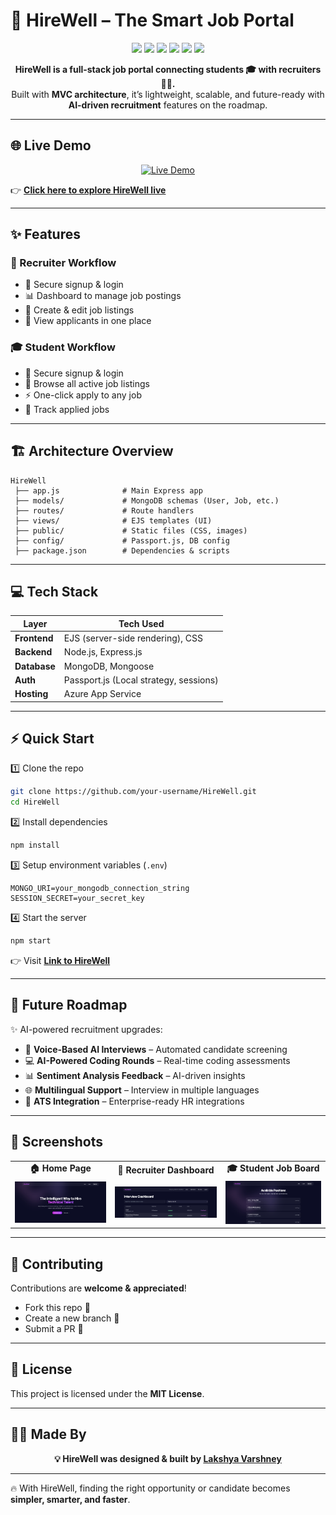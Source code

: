 # 🎯 HireWell – The Smart Job Portal

<p align="center">
  <img src="https://img.shields.io/badge/Node.js-18.x-green?style=for-the-badge&logo=node.js" />
  <img src="https://img.shields.io/badge/Express.js-4.x-black?style=for-the-badge&logo=express" />
  <img src="https://img.shields.io/badge/MongoDB-6.x-darkgreen?style=for-the-badge&logo=mongodb" />
  <img src="https://img.shields.io/badge/Passport.js-Auth-blue?style=for-the-badge&logo=passport" />
  <img src="https://img.shields.io/badge/Deployed-Azure-blue?style=for-the-badge&logo=microsoft-azure" />
  <img src="https://img.shields.io/badge/License-MIT-orange?style=for-the-badge" />
</p>

<p align="center">
  <b>HireWell is a full-stack job portal connecting students 🎓 with recruiters 🧑‍💼.</b><br>
  Built with <b>MVC architecture</b>, it’s lightweight, scalable, and future-ready with <b>AI-driven recruitment</b> features on the roadmap.
</p>

---

## 🌐 Live Demo

<p align="center">
  <a href="https://hirewellfront.azurewebsites.net" target="_blank">
    <img src="https://img.shields.io/badge/🚀%20Try%20HireWell%20Now-azure?style=for-the-badge&logo=microsoft-azure&logoColor=white" alt="Live Demo" />
  </a>
</p>

👉 [**Click here to explore HireWell live**](https://hirewellfront.azurewebsites.net)

---

## ✨ Features

### 👔 Recruiter Workflow

* 🔐 Secure signup & login
* 📊 Dashboard to manage job postings
* 📝 Create & edit job listings
* 👀 View applicants in one place

### 🎓 Student Workflow

* 🔐 Secure signup & login
* 🔎 Browse all active job listings
* ⚡ One-click apply to any job
* 📌 Track applied jobs

---

## 🏗️ Architecture Overview

```
HireWell
 ├── app.js              # Main Express app
 ├── models/             # MongoDB schemas (User, Job, etc.)
 ├── routes/             # Route handlers
 ├── views/              # EJS templates (UI)
 ├── public/             # Static files (CSS, images)
 ├── config/             # Passport.js, DB config
 ├── package.json        # Dependencies & scripts
```

---

## 💻 Tech Stack

| Layer        | Tech Used                              |
| ------------ | -------------------------------------- |
| **Frontend** | EJS (server-side rendering), CSS       |
| **Backend**  | Node.js, Express.js                    |
| **Database** | MongoDB, Mongoose                      |
| **Auth**     | Passport.js (Local strategy, sessions) |
| **Hosting**  | Azure App Service                      |

---

## ⚡ Quick Start

1️⃣ Clone the repo

```bash
git clone https://github.com/your-username/HireWell.git
cd HireWell
```

2️⃣ Install dependencies

```bash
npm install
```

3️⃣ Setup environment variables (`.env`)

```env
MONGO_URI=your_mongodb_connection_string
SESSION_SECRET=your_secret_key
```

4️⃣ Start the server

```bash
npm start
```

👉 Visit **[Link to HireWell](https://hirewellfront.azurewebsites.net/)**

---

## 🚀 Future Roadmap

✨ AI-powered recruitment upgrades:

* 🤖 **Voice-Based AI Interviews** – Automated candidate screening
* 💻 **AI-Powered Coding Rounds** – Real-time coding assessments
* 📊 **Sentiment Analysis Feedback** – AI-driven insights
* 🌐 **Multilingual Support** – Interview in multiple languages
* 🔗 **ATS Integration** – Enterprise-ready HR integrations

---

## 📸 Screenshots

<p align="center">
  <table>
    <tr>
      <td align="center"><b>🏠 Home Page</b></td>
      <td align="center"><b>👔 Recruiter Dashboard</b></td>
      <td align="center"><b>🎓 Student Job Board</b></td>
    </tr>
    <tr>
      <td><img src="assets/homepage.png" alt="Home Page" width="250"/></td>
      <td><img src="assets/hrdashboard.png" alt="Recruiter Dashboard" width="250"/></td>
      <td><img src="assets/jobdashboard.png" alt="Student Job Board" width="250"/></td>
    </tr>
  </table>
</p>

---

## 🤝 Contributing

Contributions are **welcome & appreciated**!

* Fork this repo 🍴
* Create a new branch 🌱
* Submit a PR 🚀

---

## 📜 License

This project is licensed under the **MIT License**.

---

## 👨‍💻 Made By

<p align="center">
  <b>💡 HireWell was designed & built by <a href="https://github.com/lakshya051">Lakshya Varshney</a></b>
</p>  

---

🔥 With HireWell, finding the right opportunity or candidate becomes **simpler, smarter, and faster**.

